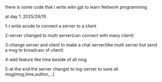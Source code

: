 there is some code that i write witn gpt to learn Network programming

at day 1:   2025/26/10

1-i write acode to connect a server to a client

2-server changed to multi server(can connect with many client)

3-change server and client to make a chat server(like multi server but send a msg to broadcasr of client)

4-add feature like time beside of all msg

5-at the end the server changet to log-server to save all msg(msg,time,author,...)

